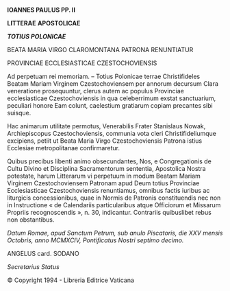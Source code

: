 **IOANNES PAULUS PP. II**

**LITTERAE** **APOSTOLICAE**

***TOTIUS POLONICAE***

BEATA MARIA VIRGO CLAROMONTANA PATRONA RENUNTIATUR

PROVINCIAE ECCLESIASTICAE CZESTOCHOVIENSIS

Ad perpetuam rei memoriam. – Totius Polonicae terrae Christifideles Beatam Mariam Virginem Czestochoviensem per annorum decursum Clara veneratione prosequuntur, clerus autem ac populus Provinciae ecclesiasticae Czestochoviensis in qua celeberrimum exstat sanctuarium, peculiari honore Eam colunt, caelestium gratiarum copiam precantes sibi suisque.

Hac animarum utilitate permotus, Venerabilis Frater Stanislaus Nowak, Archiepiscopus Czestochoviensis, communia vota cleri Christifideliumque excipiens, petiit ut Beata Maria Virgo Czestochoviensis Patrona istius Ecclesiae metropolitanae confirmaretur.

Quibus precibus libenti animo obsecundantes, Nos, e Congregationis de Cultu Divino et Disciplina Sacramentorum sententia, Apostolica Nostra potestate, harum Litterarum vi perpetuum in modum Beatam Mariam Virginem Czestochoviensem Patronam apud Deum totius Provinciae Ecclesiasticae Czestochoviensis renuntiamus, omnibus factis iuribus ac liturgicis concessionibus, quae in Normis de Patronis constituendis nec non in Instructione « de Calendariis particularibus atque Officiorum et Missarum Propriis recognoscendis », n. 30, indicantur. Contrariis quibuslibet rebus non obstantibus.

*Datum Romae, apud Sanctum Petrum, sub anulo Piscatoris, die XXV mensis Octobris, anno MCMXCIV, Pontificatus Nostri septimo decimo.*

ANGELUS card. SODANO

*Secretarius Status*

© Copyright 1994 - Libreria Editrice Vaticana